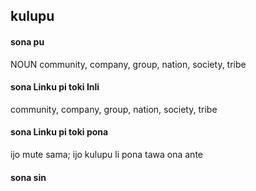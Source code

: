 ## kulupu

#### sona pu

NOUN community, company, group, nation, society, tribe

#### sona Linku pi toki Inli

community, company, group, nation, society, tribe

#### sona Linku pi toki pona

ijo mute sama; ijo kulupu li pona tawa ona ante

#### sona sin

